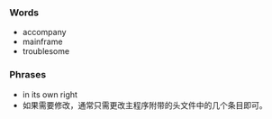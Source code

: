 ### Words

- accompany
- mainframe
- troublesome

### Phrases

- in its own right
- 如果需要修改，通常只需更改主程序附带的头文件中的几个条目即可。